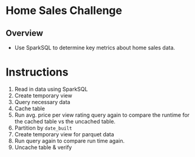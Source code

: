# Home Sales Challenge

## Overview
- Use SparkSQL to determine key metrics about home sales data. 

# Instructions
1. Read in data using SparkSQL
1. Create temporary view
1. Query necessary data
1. Cache table
1. Run avg. price per view rating query again to compare the runtime for the cached table vs the uncached table.
1. Partition by `date_built` 
1. Create temporary view for parquet data
1. Run query again to compare run time again.
1. Uncache table & verify